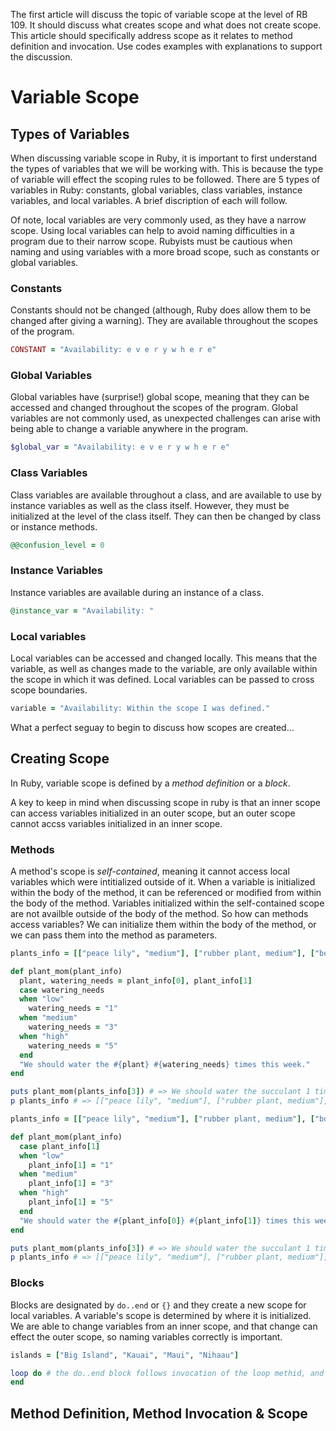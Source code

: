 The first article will discuss the topic of variable scope at the level of RB 109. It should discuss what creates scope and what does not create scope. This article should specifically address scope as it relates to method definition and invocation.
Use codes examples with explanations to support the discussion.

# Variable Scope

## Types of Variables
When discussing variable scope in Ruby, it is important to first understand the types of variables that we will be working with. This is because the type of variable will effect the scoping rules to be followed. There are 5 types of variables in Ruby: constants, global variables, class variables, instance variables, and local variables. A brief discription of each will follow.

Of note, local variables are very commonly used, as they have a narrow scope. Using local variables can help to avoid naming difficulties in a program due to their narrow scope. Rubyists must be cautious when naming and using variables with a more broad scope, such as constants or global variables.

### Constants 
Constants should not be changed (although, Ruby does allow them to be changed after giving a warning). They are available throughout the scopes of the program. 
```ruby
CONSTANT = "Availability: e v e r y w h e r e"
```

### Global Variables 
Global variables have (surprise!) global scope, meaning that they can be accessed and changed throughout the scopes of the program. Global variables are not commonly used, as unexpected challenges can arise with being able to change a variable anywhere in the program. 
```ruby
$global_var = "Availability: e v e r y w h e r e"
```

### Class Variables
Class variables are available throughout a class, and are available to use by instance variables as well as the class itself. However, they must be initialized at the level of the class itself. They can then be changed by class or instance methods.
```ruby
@@confusion_level = 0
```

### Instance Variables 
Instance variables are available during an instance of a class. 
```ruby
@instance_var = "Availability: "
```

### Local variables
Local variables can be accessed and changed locally. This means that the variable, as well as changes made to the variable, are only available within the scope in which it was defined. Local variables can be passed to cross scope boundaries.
```ruby
variable = "Availability: Within the scope I was defined." 
```

What a perfect seguay to begin to discuss how scopes are created...

## Creating Scope

In Ruby, variable scope is defined by a *method definition* or a *block*. 

A key to keep in mind when discussing scope in ruby is that an inner scope can access variables initialized in an outer scope, but an outer scope cannot accss variables initialized in an inner scope.

### Methods
A method's scope is *self-contained*, meaning it cannot access local variables which were intitialized outside of it. When a variable is initialized within the body of the method, it can be referenced or modified from within the body of the method. Variables initialized within the self-contained scope are not availble outside of the body of the method. So how can methods access variables? We can initialize them within the body of the method, or we can pass them into the method as parameters.

```ruby
plants_info = [["peace lily", "medium"], ["rubber plant, medium"], ["bonsai", "high"], ["succulant", "low"]]

def plant_mom(plant_info)
  plant, watering_needs = plant_info[0], plant_info[1]
  case watering_needs
  when "low"
    watering_needs = "1"
  when "medium"
    watering_needs = "3"
  when "high"
    watering_needs = "5"
  end
  "We should water the #{plant} #{watering_needs} times this week."
end

puts plant_mom(plants_info[3]) # => We should water the succulant 1 times this week.
p plants_info # => [["peace lily", "medium"], ["rubber plant, medium"], ["bonsai", "high"], ["succulant", "low"]]

plants_info = [["peace lily", "medium"], ["rubber plant, medium"], ["bonsai", "high"], ["succulant", "low"]]

def plant_mom(plant_info)
  case plant_info[1]
  when "low"
    plant_info[1] = "1"
  when "medium"
    plant_info[1] = "3"
  when "high"
    plant_info[1] = "5"
  end
  "We should water the #{plant_info[0]} #{plant_info[1]} times this week."
end

puts plant_mom(plants_info[3]) # => We should water the succulant 1 times this week.
p plants_info # => [["peace lily", "medium"], ["rubber plant, medium"], ["bonsai", "high"], ["succulant", "1"]]

```

### Blocks
Blocks are designated by `do..end` or `{}` and they create a new scope for local variables. A variable's scope is determined by where it is initialized. We are able to change variables from an inner scope, and that change can effect the outer scope, so naming variables correctly is important. 

```ruby
islands = ["Big Island", "Kauai", "Maui", "Nihaau"]

loop do # the do..end block follows invocation of the loop methid, and creates a new scope
end

```

## Method Definition, Method Invocation & Scope